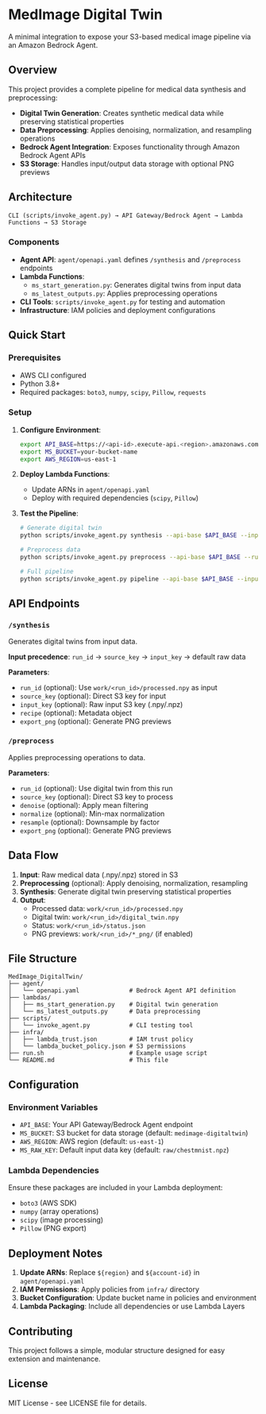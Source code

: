 # MedImage Digital Twin

A minimal integration to expose your S3-based medical image pipeline via an Amazon Bedrock Agent.

## Overview

This project provides a complete pipeline for medical data synthesis and preprocessing:

- **Digital Twin Generation**: Creates synthetic medical data while preserving statistical properties
- **Data Preprocessing**: Applies denoising, normalization, and resampling operations
- **Bedrock Agent Integration**: Exposes functionality through Amazon Bedrock Agent APIs
- **S3 Storage**: Handles input/output data storage with optional PNG previews

## Architecture

```
CLI (scripts/invoke_agent.py) → API Gateway/Bedrock Agent → Lambda Functions → S3 Storage
```

### Components

- **Agent API**: `agent/openapi.yaml` defines `/synthesis` and `/preprocess` endpoints
- **Lambda Functions**: 
  - `ms_start_generation.py`: Generates digital twins from input data
  - `ms_latest_outputs.py`: Applies preprocessing operations
- **CLI Tools**: `scripts/invoke_agent.py` for testing and automation
- **Infrastructure**: IAM policies and deployment configurations

## Quick Start

### Prerequisites

- AWS CLI configured
- Python 3.8+
- Required packages: `boto3`, `numpy`, `scipy`, `Pillow`, `requests`

### Setup

1. **Configure Environment**:
   ```bash
   export API_BASE=https://<api-id>.execute-api.<region>.amazonaws.com/prod
   export MS_BUCKET=your-bucket-name
   export AWS_REGION=us-east-1
   ```

2. **Deploy Lambda Functions**:
   - Update ARNs in `agent/openapi.yaml`
   - Deploy with required dependencies (`scipy`, `Pillow`)

3. **Test the Pipeline**:
   ```bash
   # Generate digital twin
   python scripts/invoke_agent.py synthesis --api-base $API_BASE --input-key raw/chestmnist.npz --export-png
   
   # Preprocess data
   python scripts/invoke_agent.py preprocess --api-base $API_BASE --run-id <RUN_ID> --denoise --normalize --export-png
   
   # Full pipeline
   python scripts/invoke_agent.py pipeline --api-base $API_BASE --input-key raw/chestmnist.npz --denoise --normalize --export-png
   ```

## API Endpoints

### `/synthesis`
Generates digital twins from input data.

**Input precedence**: `run_id` → `source_key` → `input_key` → default raw data

**Parameters**:
- `run_id` (optional): Use `work/<run_id>/processed.npy` as input
- `source_key` (optional): Direct S3 key for input
- `input_key` (optional): Raw input S3 key (.npy/.npz)
- `recipe` (optional): Metadata object
- `export_png` (optional): Generate PNG previews

### `/preprocess`
Applies preprocessing operations to data.

**Parameters**:
- `run_id` (optional): Use digital twin from this run
- `source_key` (optional): Direct S3 key to process
- `denoise` (optional): Apply mean filtering
- `normalize` (optional): Min-max normalization
- `resample` (optional): Downsample by factor
- `export_png` (optional): Generate PNG previews

## Data Flow

1. **Input**: Raw medical data (.npy/.npz) stored in S3
2. **Preprocessing** (optional): Apply denoising, normalization, resampling
3. **Synthesis**: Generate digital twin preserving statistical properties
4. **Output**: 
   - Processed data: `work/<run_id>/processed.npy`
   - Digital twin: `work/<run_id>/digital_twin.npy`
   - Status: `work/<run_id>/status.json`
   - PNG previews: `work/<run_id>/*_png/` (if enabled)

## File Structure

```
MedImage_DigitalTwin/
├── agent/
│   └── openapi.yaml              # Bedrock Agent API definition
├── lambdas/
│   ├── ms_start_generation.py    # Digital twin generation
│   └── ms_latest_outputs.py      # Data preprocessing
├── scripts/
│   └── invoke_agent.py           # CLI testing tool
├── infra/
│   ├── lambda_trust.json         # IAM trust policy
│   └── lambda_bucket_policy.json # S3 permissions
├── run.sh                        # Example usage script
└── README.md                     # This file
```

## Configuration

### Environment Variables

- `API_BASE`: Your API Gateway/Bedrock Agent endpoint
- `MS_BUCKET`: S3 bucket for data storage (default: `medimage-digitaltwin`)
- `AWS_REGION`: AWS region (default: `us-east-1`)
- `MS_RAW_KEY`: Default input data key (default: `raw/chestmnist.npz`)

### Lambda Dependencies

Ensure these packages are included in your Lambda deployment:
- `boto3` (AWS SDK)
- `numpy` (array operations)
- `scipy` (image processing)
- `Pillow` (PNG export)

## Deployment Notes

1. **Update ARNs**: Replace `${region}` and `${account-id}` in `agent/openapi.yaml`
2. **IAM Permissions**: Apply policies from `infra/` directory
3. **Bucket Configuration**: Update bucket name in policies and environment
4. **Lambda Packaging**: Include all dependencies or use Lambda Layers

## Contributing

This project follows a simple, modular structure designed for easy extension and maintenance.

## License

MIT License - see LICENSE file for details.